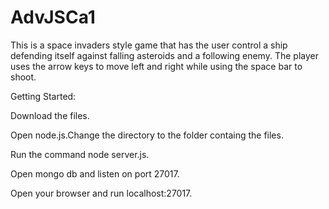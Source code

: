 # AdvJSCa1
This is a space invaders style game that has the user control a ship defending itself against falling asteroids and a following enemy. The player uses the arrow keys to move left and right while using the space bar to shoot.

Getting Started:

Download the files.

Open node.js.Change the directory to the folder containg the files.

Run the command node server.js.

Open mongo db and listen on port 27017.

Open your browser and run localhost:27017.




